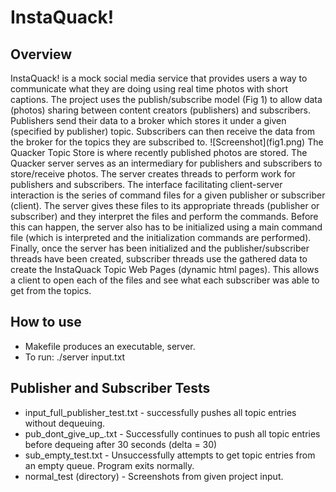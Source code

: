 <h1>InstaQuack!</h1>
<h2>Overview</h2>
<p>InstaQuack! is a mock social media service that provides users a way to communicate what they are doing using real time photos with short captions. The project uses the publish/subscribe model (Fig 1) to allow data (photos) sharing between content creators (publishers) and subscribers. Publishers send their data to a broker which stores it under a given (specified by publisher) topic. Subscribers can then receive the data from the broker for the topics they are subscribed to.
![Screenshot](fig1.png)
The Quacker Topic Store i​s where recently published photos are stored. The Quacker server serves as an intermediary for publishers and subscribers to store/receive photos. The server creates threads to perform work for publishers and subscribers. The interface facilitating client-server interaction is the series of command files for a given publisher or subscriber (client). The server gives these files to its appropriate threads (publisher or subscriber) and they interpret the files and perform the commands. Before this can happen, the server also has to be initialized using a main command file (which is interpreted and the initialization commands are performed). Finally, once the server has been initialized and the publisher/subscriber threads have been created, subscriber threads use the gathered data to create the ​InstaQuack Topic Web Pages (dynamic html pages). This allows a client to open each of the files and see what each subscriber was able to get from the topics.</p>

<h2>How to use</h2>
<ul> 
	<li>Makefile produces an executable, server.</li>
  	<li>To run: ./server input.txt</li>
</ul>

<h2>Publisher and Subscriber Tests</h2>
<ul>
	<li>input_full_publisher_test.txt - successfully pushes all topic entries without dequeuing.</li>
	<li>pub_dont_give_up_.txt - Successfully continues to push all topic entries before dequeing after 30 seconds (delta = 30)</li>
	<li>sub_empty_test.txt - Unsuccessfully attempts to get topic entries from an empty queue. Program exits normally.</li>
	<li>normal_test (directory) - Screenshots from given project input.</li>
</ul>